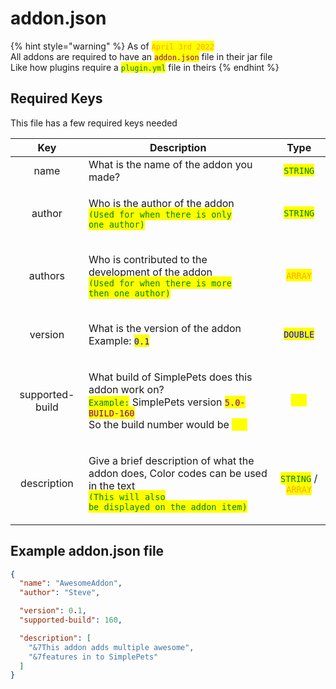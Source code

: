 # addon.json

{% hint style="warning" %}
As of <mark style="color:orange;">`April 3rd 2022`</mark>\
All addons are required to have an <mark style="color:purple;">`addon.json`</mark> file in their jar file\
Like how plugins require a <mark style="color:green;">`plugin.yml`</mark> file in theirs
{% endhint %}

## Required Keys

This file has a few required keys needed

|       Key       | Description                                                                                                                                                                                                                                                                              |                                           Type                                          |
| :-------------: | ---------------------------------------------------------------------------------------------------------------------------------------------------------------------------------------------------------------------------------------------------------------------------------------- | :-------------------------------------------------------------------------------------: |
|       name      | What is the name of the addon you made?                                                                                                                                                                                                                                                  |                        <mark style="color:green;">`STRING`</mark>                       |
|      author     | <p>Who is the author of the addon<br><mark style="color:green;"><code>(Used for when there is only one author)</code></mark></p>                                                                                                                                                         |                        <mark style="color:green;">`STRING`</mark>                       |
|     authors     | <p>Who is contributed to the development of the addon<br><mark style="color:green;"><code>(Used for when there is more then one author)</code></mark></p>                                                                                                                                |                        <mark style="color:orange;">`ARRAY`</mark>                       |
|     version     | <p>What is the version of the addon<br>Example: <mark style="color:blue;"><code>0.1</code></mark></p>                                                                                                                                                                                    |                        <mark style="color:blue;">`DOUBLE`</mark>                        |
| supported-build | <p>What build of SimplePets does this addon work on?<br><mark style="color:green;"><code>Example:</code></mark> SimplePets version <mark style="color:purple;"><code>5.0-BUILD-160</code></mark><br>So the build number would be <mark style="color:yellow;"><code>160</code></mark></p> |                         <mark style="color:yellow;">`INT`</mark>                        |
|   description   | <p>Give a brief description of what the addon does, Color codes can be used in the text<br><mark style="color:green;"><code>(This will also be displayed on the addon item)</code></mark></p>                                                                                            | <mark style="color:green;">`STRING`</mark> / <mark style="color:orange;">`ARRAY`</mark> |

## Example addon.json file

```json
{
  "name": "AwesomeAddon",
  "author": "Steve",

  "version": 0.1,
  "supported-build": 160,

  "description": [
    "&7This addon adds multiple awesome",
    "&7features in to SimplePets"
  ]
}
```
